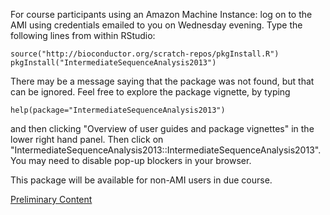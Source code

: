For course participants using an Amazon Machine Instance: log on to the AMI
using credentials emailed to you on Wednesday evening. Type the following
lines from within RStudio:

    source("http://bioconductor.org/scratch-repos/pkgInstall.R")
    pkgInstall("IntermediateSequenceAnalysis2013")

There may be a message saying that the package was not found, but that can be
ignored. Feel free to explore the package vignette, by typing

    help(package="IntermediateSequenceAnalysis2013")

and then clicking "Overview of user guides and package vignettes"
in the lower right hand panel. Then click on 
"IntermediateSequenceAnalysis2013::IntermediateSequenceAnalysis2013".
You may need to disable pop-up blockers in your browser.

This package will be available for non-AMI users
in due course.

[Preliminary Content](IntermediateSequenceAnalysis2013-content.pdf)

